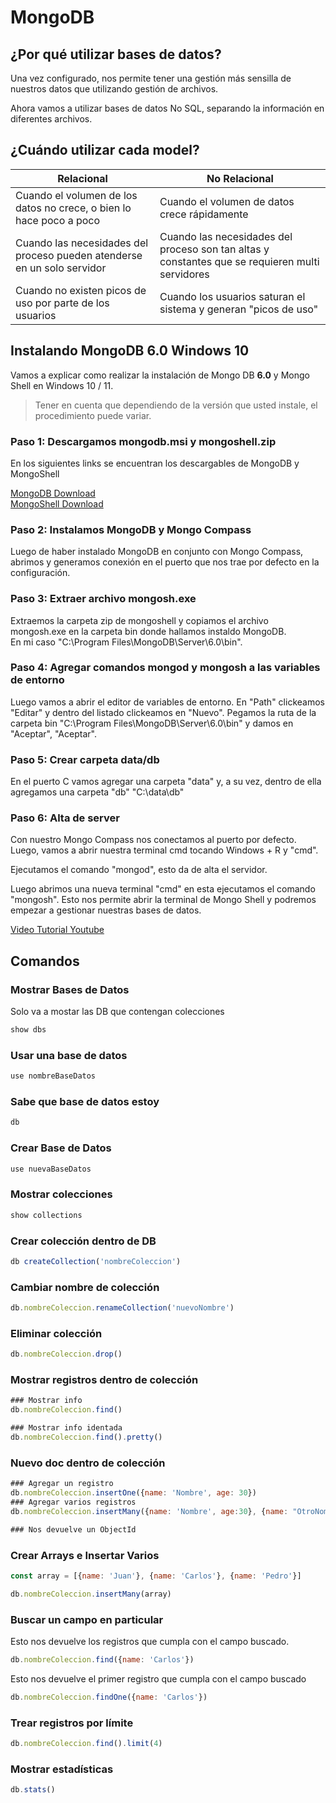 # MongoDB
## ¿Por qué utilizar bases de datos?
Una vez configurado, nos permite tener una gestión más sensilla de nuestros datos que utilizando gestión de archivos.

Ahora vamos a utilizar bases de datos No SQL, separando la información en diferentes archivos.

## ¿Cuándo utilizar cada model?

| Relacional                       | No Relacional                 |
|----------------------------------|-------------------------------|
|Cuando el volumen de los datos no crece, o bien lo hace poco a poco | Cuando el volumen de datos crece rápidamente |
| Cuando las necesidades del proceso pueden atenderse en un solo servidor | Cuando las necesidades del proceso son tan altas y constantes que se requieren multi servidores |
| Cuando no existen picos de uso por parte de los usuarios | Cuando los usuarios saturan el sistema y generan "picos de uso" |


## Instalando MongoDB 6.0 Windows 10  
Vamos a explicar como realizar la instalación de Mongo DB __6.0__ y Mongo Shell en Windows 10 / 11.

>Tener en cuenta que dependiendo de la versión que usted instale, el procedimiento puede variar.

### Paso 1: Descargamos mongodb.msi y mongoshell.zip  
En los siguientes links se encuentran los descargables de MongoDB y MongoShell

[MongoDB Download](https://www.mongodb.com/try/download/community)  
[MongoShell Download](https://www.mongodb.com/products/shell)

### Paso 2: Instalamos MongoDB y Mongo Compass  
Luego de haber instalado MongoDB en conjunto con Mongo Compass, abrimos y generamos conexión en el puerto que nos trae por defecto en la configuración.

### Paso 3: Extraer archivo mongosh.exe  
Extraemos la carpeta zip de mongoshell y copiamos el archivo mongosh.exe en la carpeta bin donde hallamos instaldo MongoDB.  
En mi caso "C:\Program Files\MongoDB\Server\6.0\bin".

### Paso 4: Agregar comandos mongod y mongosh a las variables de entorno  
Luego vamos a abrir el editor de variables de entorno.
En "Path" clickeamos "Editar" y dentro del listado clickeamos en "Nuevo".
Pegamos la ruta de la carpeta bin "C:\Program Files\MongoDB\Server\6.0\bin" y damos en "Aceptar", "Aceptar".

### Paso 5: Crear carpeta data/db
En el puerto C vamos agregar una carpeta "data" y, a su vez, dentro de ella agregamos una carpeta "db"
"C:\data\db"

### Paso 6: Alta de server  
Con nuestro Mongo Compass nos conectamos al puerto por defecto.  
Luego, vamos a abrir nuestra terminal cmd tocando Windows + R y "cmd".

Ejecutamos el comando "mongod", esto da de alta el servidor.

Luego abrimos una nueva terminal "cmd" en esta ejecutamos el comando "mongosh". Esto nos permite abrir la terminal de Mongo Shell y podremos empezar a gestionar nuestras bases de datos.

[Video Tutorial Youtube](https://www.youtube.com/watch?v=2cWZ0lFbJoY&ab_channel=CarlosAlbertoFuelTulc%C3%A1n)

## Comandos

### Mostrar Bases de Datos
Solo va a mostar las DB que contengan colecciones
```javascript
show dbs
```

### Usar una base de datos
```javascript
use nombreBaseDatos
```

### Sabe que base de datos estoy
```javascript
db
```

### Crear Base de Datos
```javascript
use nuevaBaseDatos
```

### Mostrar colecciones
```javascript
show collections
```

### Crear colección dentro de DB
```javascript
db createCollection('nombreColeccion')
```

### Cambiar nombre de colección
```javascript
db.nombreColeccion.renameCollection('nuevoNombre')
```

### Eliminar colección
```javascript
db.nombreColeccion.drop()
```

### Mostrar registros dentro de colección  
```javascript
### Mostrar info
db.nombreColeccion.find()

### Mostrar info identada
db.nombreColeccion.find().pretty()
```

### Nuevo doc dentro de colección
```javascript
### Agregar un registro
db.nombreColeccion.insertOne({name: 'Nombre', age: 30}) 
### Agregar varios registros
db.nombreColeccion.insertMany({name: 'Nombre', age:30}, {name: "OtroNombre, age: 34})

### Nos devuelve un ObjectId
```

### Crear Arrays e Insertar Varios
```javascript
const array = [{name: 'Juan'}, {name: 'Carlos'}, {name: 'Pedro'}]

db.nombreColeccion.insertMany(array)
```

### Buscar un campo en particular
Esto nos devuelve los registros que cumpla con el campo buscado.
```javascript
db.nombreColeccion.find({name: 'Carlos'})
```  
Esto nos devuelve el primer registro que cumpla con el campo buscado
```javascript
db.nombreColeccion.findOne({name: 'Carlos'})
```

### Trear registros por límite
```javascript
db.nombreColeccion.find().limit(4)
```

### Mostrar estadísticas
```javascript
db.stats()
```